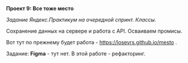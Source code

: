 **Проект 9: Все тоже место**

*Задание Яндекс.Практикум на очередной спринт. Классы.*

Сохранение данных на сервере и работа с API. Осваиваем промисы.

Вот тут по прежнему будет работа - https://losevrs.github.io/mesto .

Задание:
**Figma** - тут нет.
В этой работе - рефакторинг.
